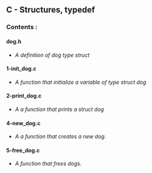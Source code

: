 ## C - Structures, typedef

### Contents :

#### **dog.h**
- *A definition of dog type struct*

#### **1-init_dog.c**
- *A function that initialize a variable of type struct dog*

#### **2-print_dog.c**
- *A a function that prints a struct dog*

#### **4-new_dog.c**
- *A a function that creates a new dog.*

#### **5-free_dog.c**
- *A function that frees dogs.*

